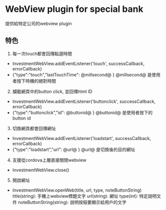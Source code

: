 # WebView plugin for special bank #
提供給特定公司的webview plugin

## 特色 ##
1. 每一次touch都會回傳點選時間
- InvestmentWebView.addEventListener('touch', successCallback, errorCallback)
- {"type":"touch","lastTouchTime": @millsecond@ }
@millsecond@ 是使用者按下時機的絕對時間

2. 攔截網頁中的button click, 並回傳html ID
- InvestmentWebView.addEventListener('buttonclick', successCallback, errorCallback)
- {"type":"buttonclick","id": @buttonid@ }
 @buttonid@ 是使用者按下的button id

3. 切換網頁都會回傳網址
- InvestmentWebView.addEventListener('loadstart', successCallback, errorCallback)
- {"type":"loadstart","url": @url@ }
@url@ 是切換後的目的網址

4. 支援從cordova上層直接關閉webview
- InvestmentWebView.close()

5. 開啟網址
- InvestmentWebView.openWeb(title, url, type, noteButtonString)
title(string): 手機上webview標題文字
url(string): 網址
type(int): 特定說明文件
noteButtonString(string): 說明按鈕要顯示給用戶的文字